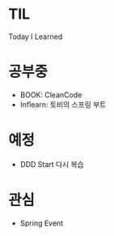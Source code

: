# TIL
Today I Learned

# 공부중
- BOOK: CleanCode
- Inflearn: 토비의 스프링 부트

# 예정
- DDD Start 다시 복습

# 관심
- Spring Event
